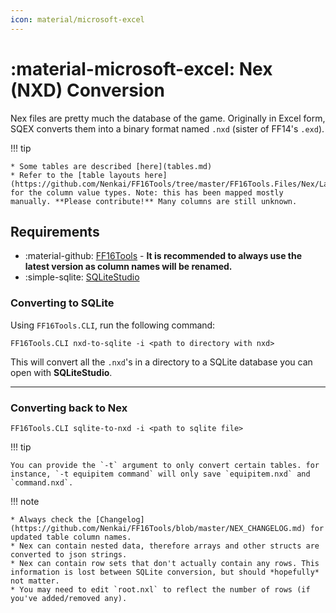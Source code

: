 ```yaml
---
icon: material/microsoft-excel
---
```


# :material-microsoft-excel: Nex (NXD) Conversion

Nex files are pretty much the database of the game. Originally in Excel form, SQEX converts them into a binary format named `.nxd` (sister of FF14's `.exd`).

!!! tip

    * Some tables are described [here](tables.md)
    * Refer to the [table layouts here](https://github.com/Nenkai/FF16Tools/tree/master/FF16Tools.Files/Nex/Layouts) for the column value types. Note: this has been mapped mostly manually. **Please contribute!** Many columns are still unknown.

## Requirements

* :material-github: [FF16Tools](https://github.com/Nenkai/FF16Tools) - **It is recommended to always use the latest version as column names will be renamed.**
* :simple-sqlite: [SQLiteStudio](https://sqlitestudio.pl/)

### Converting to SQLite

Using `FF16Tools.CLI`, run the following command:

```
FF16Tools.CLI nxd-to-sqlite -i <path to directory with nxd>
```

This will convert all the `.nxd`'s in a directory to a SQLite database you can open with **SQLiteStudio**.

---

### Converting back to Nex

```
FF16Tools.CLI sqlite-to-nxd -i <path to sqlite file>
```

!!! tip

    You can provide the `-t` argument to only convert certain tables. for instance, `-t equipitem command` will only save `equipitem.nxd` and `command.nxd`.

!!! note

    * Always check the [Changelog](https://github.com/Nenkai/FF16Tools/blob/master/NEX_CHANGELOG.md) for updated table column names.
    * Nex can contain nested data, therefore arrays and other structs are converted to json strings.
    * Nex can contain row sets that don't actually contain any rows. This information is lost between SQLite conversion, but should *hopefully* not matter.
    * You may need to edit `root.nxl` to reflect the number of rows (if you've added/removed any).